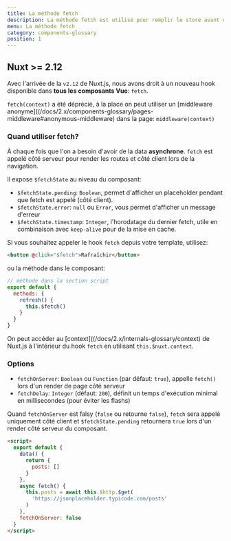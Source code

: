 ```yaml
---
title: La méthode fetch
description: La méthode fetch est utilisé pour remplir le store avant de render la page, c'est similaire à `asyncData` sauf que cela ne remplit pas le `data` du composant.
menu: La méthode fetch
category: components-glossary
position: 1
---
```


## Nuxt >= 2.12

Avec l'arrivée de la `v2.12` de Nuxt.js, nous avons droit à un nouveau hook disponible dans **tous les composants Vue**: `fetch`.

<base-alert>

`fetch(context)` a été déprécié, à la place on peut utiliser un [middleware anonyme]((/docs/2.x/components-glossary/pages-middleware#anonymous-middleware) dans la page: `middleware(context)`

</base-alert>

### Quand utiliser fetch?

À chaque fois que l'on a besoin d'avoir de la data **asynchrone**. `fetch` est appelé côté serveur pour render les routes et côté client lors de la navigation.

Il expose `$fetchState` au niveau du composant:

- `$fetchState.pending`: `Boolean`, permet d'afficher un placeholder pendant que fetch est appelé (côté client).
- `$fetchState.error`: `null` ou `Error`, vous permet d'afficher un message d'erreur
- `$fetchState.timestamp`: `Integer`, l'horodatage du dernier fetch, utile en combinaison avec `keep-alive` pour de la mise en cache.

Si vous souhaitez appeler le hook `fetch` depuis votre template, utilisez:

```html
<button @click="$fetch">Rafraîchir</button>
```

ou la méthode dans le composant:

```javascript
// méthode dans la section script
export default {
  methods: {
    refresh() {
      this.$fetch()
    }
  }
}
```

On peut accéder au [context]((/docs/2.x/internals-glossary/context) de Nuxt.js à l'intérieur du hook `fetch` en utilisant `this.$nuxt.context`.

### Options

- `fetchOnServer`: `Boolean` ou `Function` (par défaut: `true`), appelle `fetch()` lors d'un render de page côté serveur
- `fetchDelay`: `Integer` (défaut: `200`), définit un temps d'exécution minimal en millisecondes (pour éviter les flashs)

<div class="Alert Alert--green">

Quand `fetchOnServer` est falsy (`false` ou retourne `false`), `fetch` sera appelé uniquement côté client et `$fetchState.pending` retournera `true` lors d'un render côté serveur du composant.

</div>

```html
<script>
  export default {
    data() {
      return {
        posts: []
      }
    },
    async fetch() {
      this.posts = await this.$http.$get(
        'https://jsonplaceholder.typicode.com/posts'
      )
    },
    fetchOnServer: false
  }
</script>
```
